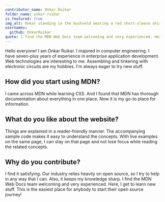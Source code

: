 ```yaml
---
contributor_name: Onkar Ruikar
folder_name: onkar-ruikar
is_featured: true
img_alt: Onkar standing in the bushveld wearing a red short-sleeve shirt and long camo-pants.
usernames:
  github: OnkarRuikar
quote: I find the MDN Web Docs team welcoming and very experienced. Here, I get to learn new stuff. This is the easiest place for anybody to start their open source journey!
---
```

Hello everyone! I am Onkar Ruikar. I majored in computer engineering. I have seven-plus years of experience in enterprise application development. Web technologies are interesting to me. Assembling and tinkering with electronic circuits are my hobbies. I'm always eager to try new stuff.

## How did you start using MDN?

I came across MDN while learning CSS. And I found that MDN has thorough documentation about everything in one place. Now it is my go-to place for information.

## What do you like about the website?

Things are explained in a reader-friendly manner. The accompanying sample code makes it easy to understand the concepts. With live examples on the same page, I can stay on that page and not lose focus while reading the related concepts.

## Why do you contribute?

I find it satisfying. Our industry relies heavily on open source, so I try to help in any way that I can. Also, it keeps my knowledge sharp. I find the MDN Web Docs team welcoming and very experienced. Here, I get to learn new stuff. This is the easiest place for anybody to start their open source journey!
